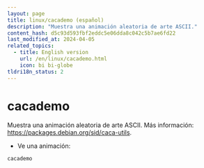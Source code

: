 ```yaml
---
layout: page
title: linux/cacademo (español)
description: "Muestra una animación aleatoria de arte ASCII."
content_hash: d5c93d593fbf2eddc5e06dda8c042c5b7ae6fd22
last_modified_at: 2024-04-05
related_topics:
  - title: English version
    url: /en/linux/cacademo.html
    icon: bi bi-globe
tldri18n_status: 2
---
```

# cacademo

Muestra una animación aleatoria de arte ASCII.
Más información: <https://packages.debian.org/sid/caca-utils>.

- Ve una animación:

`cacademo`
